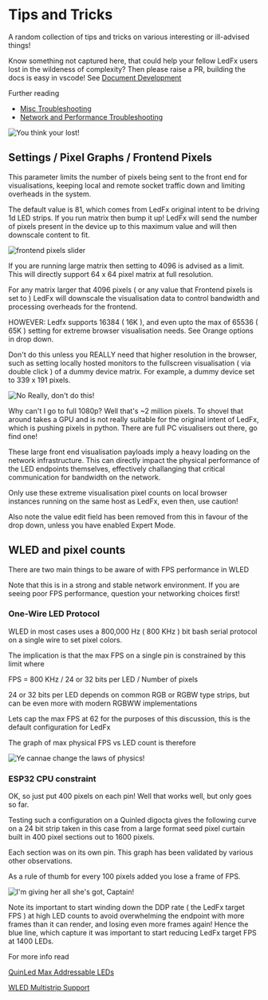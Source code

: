 # Tips and Tricks

A random collection of tips and tricks on various interesting or ill-advised things!

Know something not captured here, that could help your fellow LedFx users lost in the wildeness of complexity? Then please raise a PR, building the docs is easy in vscode! See [Document Development](../README.md)

Further reading
- [Misc Troubleshooting](../troubleshoot/trouble.md)
- [Network and Performance Troubleshooting](../troubleshoot/network.md)

![You think your lost!](../_static/howto/tips/desert.jpg)

## Settings / Pixel Graphs / Frontend Pixels

This parameter limits the number of pixels being sent to the front end for visualisations, keeping local and remote socket traffic down and limiting overheads in the system.

The default value is 81, which comes from LedFx original intent to be driving 1d LED strips. If you run matrix then bump it up! LedFx will send the number of pixels present in the device up to this maximum value and will then downscale content to fit.

![frontend pixels slider](../_static/howto/tips/frontend_pixels.png)

If you are running large matrix then setting to 4096 is advised as a limit. This will directly support 64 x 64 pixel matrix at full resolution.

For any matrix larger that 4096 pixels ( or any value that Frontend pixels is set to ) LedFx will downscale the visualisation data to control bandwidth and processing overheads for the frontend.

HOWEVER: Ledfx supports 16384 ( 16K ), and even upto the max of 65536 ( 65K ) setting for extreme browser visualisation needs. See Orange options in drop down.

Don't do this unless you REALLY need that higher resolution in the browser, such as setting locally hosted monitors to the fullscreen visualisation ( via double click ) of a dummy device matrix. For example, a dummy device set to 339 x 191 pixels.

![No Really, don't do this!](../_static/howto/tips/big_noise.png)

Why can't I go to full 1080p? Well that's ~2 million pixels. To shovel that around takes a GPU and is not really suitable for the original intent of LedFx, which is pushing pixels in python. There are full PC visualisers out there, go find one!

These large front end visualisation payloads imply a heavy loading on the network infrastructure. This can directly impact the physical performance of the LED endpoints themselves, effectively challanging that critical communication for bandwidth on the network.

Only use these extreme visualisation pixel counts on local browser instances running on the same host as LedFx, even then, use caution!

Also note the value edit field has been removed from this in favour of the drop down, unless you have enabled Expert Mode.

## WLED and pixel counts

There are two main things to be aware of with FPS performance in WLED

Note that this is in a strong and stable network environment. If you are seeing poor FPS performance, question your networking choices first!

### One-Wire LED Protocol

WLED in most cases uses a 800,000 Hz ( 800 KHz ) bit bash serial protocol on a single wire to set pixel colors.

The implication is that the max FPS on a single pin is constrained by this limit where

FPS = 800 KHz / 24 or 32 bits per LED / Number of pixels

24 or 32 bits per LED depends on common RGB or RGBW type strips, but can be even more with modern RGBWW implementations

Lets cap the max FPS at 62 for the purposes of this discussion, this is the default configuration for LedFx

The graph of max physical FPS vs LED count is therefore

![Ye cannae change the laws of physics!](../_static/howto/tips/one_wire_crunch.png)

### ESP32 CPU constraint

OK, so just put 400 pixels on each pin! Well that works well, but only goes so far.

Testing such a configuration on a Quinled digocta gives the following curve on a 24 bit strip taken in this case from a large format seed pixel curtain built in 400 pixel sections out to 1600 pixels.

Each section was on its own pin. This graph has been validated by various other observations.

As a rule of thumb for every 100 pixels added you lose a frame of FPS.

![I'm giving her all she's got, Captain!](../_static/howto/tips/cpu_crunch.png)

Note its important to start winding down the DDP rate ( the LedFx target FPS ) at high LED counts to avoid overwhelming the endpoint with more frames than it can render, and losing even more frames again! Hence the blue line, which capture it was important to start reducing LedFx target FPS at 1400 LEDs.

For more info read

[QuinLed Max Addressable LEDs](https://quinled.info/2021/03/23/max-amount-of-addressable-leds/)

[WLED Multistrip Support](https://kno.wled.ge/features/multi-strip/)
